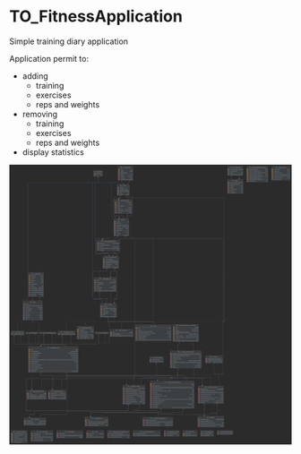 # TO_FitnessApplication
Simple training diary application

Application permit to:
- adding
  - training
  - exercises
  - reps and weights
- removing
  - training
  - exercises
  - reps and weights
- display statistics

![erd](./FitnessApplication.svg)
